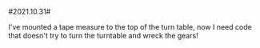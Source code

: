 #2021.10.31#

I've mounted a tape measure to the top of the turn table, now I need code that doesn't try to turn the turntable and wreck the gears!

